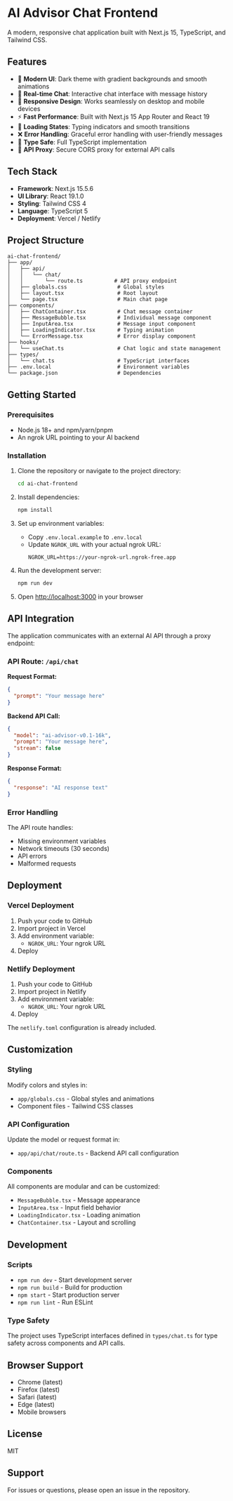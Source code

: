 # AI Advisor Chat Frontend

A modern, responsive chat application built with Next.js 15, TypeScript, and Tailwind CSS.

## Features

- 🎨 **Modern UI**: Dark theme with gradient backgrounds and smooth animations
- 💬 **Real-time Chat**: Interactive chat interface with message history
- 📱 **Responsive Design**: Works seamlessly on desktop and mobile devices
- ⚡ **Fast Performance**: Built with Next.js 15 App Router and React 19
- 🔄 **Loading States**: Typing indicators and smooth transitions
- ❌ **Error Handling**: Graceful error handling with user-friendly messages
- 🎯 **Type Safe**: Full TypeScript implementation
- 🔐 **API Proxy**: Secure CORS proxy for external API calls

## Tech Stack

- **Framework**: Next.js 15.5.6
- **UI Library**: React 19.1.0
- **Styling**: Tailwind CSS 4
- **Language**: TypeScript 5
- **Deployment**: Vercel / Netlify

## Project Structure

```
ai-chat-frontend/
├── app/
│   ├── api/
│   │   └── chat/
│   │       └── route.ts          # API proxy endpoint
│   ├── globals.css                # Global styles
│   ├── layout.tsx                 # Root layout
│   └── page.tsx                   # Main chat page
├── components/
│   ├── ChatContainer.tsx          # Chat message container
│   ├── MessageBubble.tsx          # Individual message component
│   ├── InputArea.tsx              # Message input component
│   ├── LoadingIndicator.tsx       # Typing animation
│   └── ErrorMessage.tsx           # Error display component
├── hooks/
│   └── useChat.ts                 # Chat logic and state management
├── types/
│   └── chat.ts                    # TypeScript interfaces
├── .env.local                     # Environment variables
└── package.json                   # Dependencies
```

## Getting Started

### Prerequisites

- Node.js 18+ and npm/yarn/pnpm
- An ngrok URL pointing to your AI backend

### Installation

1. Clone the repository or navigate to the project directory:
   ```bash
   cd ai-chat-frontend
   ```

2. Install dependencies:
   ```bash
   npm install
   ```

3. Set up environment variables:
   - Copy `.env.local.example` to `.env.local`
   - Update `NGROK_URL` with your actual ngrok URL:
     ```
     NGROK_URL=https://your-ngrok-url.ngrok-free.app
     ```

4. Run the development server:
   ```bash
   npm run dev
   ```

5. Open [http://localhost:3000](http://localhost:3000) in your browser

## API Integration

The application communicates with an external AI API through a proxy endpoint:

### API Route: `/api/chat`

**Request Format:**
```json
{
  "prompt": "Your message here"
}
```

**Backend API Call:**
```json
{
  "model": "ai-advisor-v0.1-16k",
  "prompt": "Your message here",
  "stream": false
}
```

**Response Format:**
```json
{
  "response": "AI response text"
}
```

### Error Handling

The API route handles:
- Missing environment variables
- Network timeouts (30 seconds)
- API errors
- Malformed requests

## Deployment

### Vercel Deployment

1. Push your code to GitHub
2. Import project in Vercel
3. Add environment variable:
   - `NGROK_URL`: Your ngrok URL
4. Deploy

### Netlify Deployment

1. Push your code to GitHub
2. Import project in Netlify
3. Add environment variable:
   - `NGROK_URL`: Your ngrok URL
4. Deploy

The `netlify.toml` configuration is already included.

## Customization

### Styling

Modify colors and styles in:
- `app/globals.css` - Global styles and animations
- Component files - Tailwind CSS classes

### API Configuration

Update the model or request format in:
- `app/api/chat/route.ts` - Backend API call configuration

### Components

All components are modular and can be customized:
- `MessageBubble.tsx` - Message appearance
- `InputArea.tsx` - Input field behavior
- `LoadingIndicator.tsx` - Loading animation
- `ChatContainer.tsx` - Layout and scrolling

## Development

### Scripts

- `npm run dev` - Start development server
- `npm run build` - Build for production
- `npm start` - Start production server
- `npm run lint` - Run ESLint

### Type Safety

The project uses TypeScript interfaces defined in `types/chat.ts` for type safety across components and API calls.

## Browser Support

- Chrome (latest)
- Firefox (latest)
- Safari (latest)
- Edge (latest)
- Mobile browsers

## License

MIT

## Support

For issues or questions, please open an issue in the repository.

